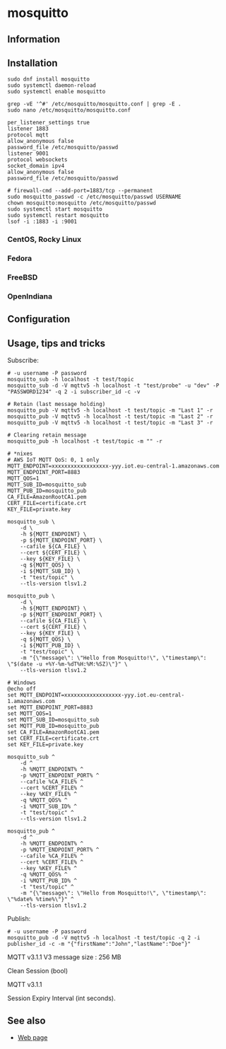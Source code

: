 # mosquitto

## Information

## Installation

```shell
sudo dnf install mosquitto
sudo systemctl daemon-reload
sudo systemctl enable mosquitto
```

```shell
grep -vE '^#' /etc/mosquitto/mosquitto.conf | grep -E .
sudo nano /etc/mosquitto/mosquitto.conf
```

    per_listener_settings true
    listener 1883
    protocol mqtt
    allow_anonymous false
    password_file /etc/mosquitto/passwd
    listener 9001
    protocol websockets
    socket_domain ipv4
    allow_anonymous false
    password_file /etc/mosquitto/passwd

```shell
# firewall-cmd --add-port=1883/tcp --permanent
sudo mosquitto_passwd -c /etc/mosquitto/passwd USERNAME
chown mosquitto:mosquitto /etc/mosquitto/passwd
sudo systemctl start mosquitto
sudo systemctl restart mosquitto
lsof -i :1883 -i :9001
```

### CentOS, Rocky Linux

### Fedora

### FreeBSD

### OpenIndiana

## Configuration

## Usage, tips and tricks

Subscribe:

```shell
# -u username -P password
mosquitto_sub -h localhost -t test/topic
mosquitto_sub -d -V mqttv5 -h localhost -t "test/probe" -u "dev" -P "PASSWORD1234" -q 2 -i subscriber_id -c -v

# Retain (last message holding)
mosquitto_pub -V mqttv5 -h localhost -t test/topic -m "Last 1" -r
mosquitto_pub -V mqttv5 -h localhost -t test/topic -m "Last 2" -r
mosquitto_pub -V mqttv5 -h localhost -t test/topic -m "Last 3" -r

# Clearing retain message
mosquitto_pub -h localhost -t test/topic -m "" -r

# *nixes
# AWS IoT MQTT QoS: 0, 1 only
MQTT_ENDPOINT=xxxxxxxxxxxxxxxxxx-yyy.iot.eu-central-1.amazonaws.com
MQTT_ENDPOINT_PORT=8883
MQTT_QOS=1
MQTT_SUB_ID=mosquitto_sub
MQTT_PUB_ID=mosquitto_pub
CA_FILE=AmazonRootCA1.pem
CERT_FILE=certificate.crt
KEY_FILE=private.key

mosquitto_sub \
    -d \
    -h ${MQTT_ENDPOINT} \
    -p ${MQTT_ENDPOINT_PORT} \
    --cafile ${CA_FILE} \
    --cert ${CERT_FILE} \
    --key ${KEY_FILE} \
    -q ${MQTT_QOS} \
    -i ${MQTT_SUB_ID} \
    -t "test/topic" \
    --tls-version tlsv1.2

mosquitto_pub \
    -d \
    -h ${MQTT_ENDPOINT} \
    -p ${MQTT_ENDPOINT_PORT} \
    --cafile ${CA_FILE} \
    --cert ${CERT_FILE} \
    --key ${KEY_FILE} \
    -q ${MQTT_QOS} \
    -i ${MQTT_PUB_ID} \
    -t "test/topic" \
    -m "{\"message\": \"Hello from Mosquitto!\", \"timestamp\": \"$(date -u +%Y-%m-%dT%H:%M:%SZ)\"}" \
    --tls-version tlsv1.2

# Windows
@echo off
set MQTT_ENDPOINT=xxxxxxxxxxxxxxxxxx-yyy.iot.eu-central-1.amazonaws.com
set MQTT_ENDPOINT_PORT=8883
set MQTT_QOS=1
set MQTT_SUB_ID=mosquitto_sub
set MQTT_PUB_ID=mosquitto_pub
set CA_FILE=AmazonRootCA1.pem
set CERT_FILE=certificate.crt
set KEY_FILE=private.key

mosquitto_sub ^
    -d ^
    -h %MQTT_ENDPOINT% ^
    -p %MQTT_ENDPOINT_PORT% ^
    --cafile %CA_FILE% ^
    --cert %CERT_FILE% ^
    --key %KEY_FILE% ^
    -q %MQTT_QOS% ^
    -i %MQTT_SUB_ID% ^
    -t "test/topic" ^
    --tls-version tlsv1.2

mosquitto_pub ^
    -d ^
    -h %MQTT_ENDPOINT% ^
    -p %MQTT_ENDPOINT_PORT% ^
    --cafile %CA_FILE% ^
    --cert %CERT_FILE% ^
    --key %KEY_FILE% ^
    -q %MQTT_QOS% ^
    -i %MQTT_PUB_ID% ^
    -t "test/topic" ^
    -m "{\"message\": \"Hello from Mosquitto!\", \"timestamp\": \"%date% %time%\"}" ^
    --tls-version tlsv1.2
```

Publish:

```shell
# -u username -P password
mosquitto_pub -d -V mqttv5 -h localhost -t test/topic -q 2 -i publisher_id -c -m "{"firstName":"John","lastName":"Doe"}"
```

MQTT v3.1.1
V3 message size : 256 MB

Clean Session (bool)

MQTT v3.1.1

Session Expiry Interval (int seconds).

## See also

* [Web page](https://mosquitto.org/)


